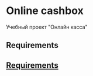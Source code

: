 # Online cashbox
Учебный проект "Онлайн касса"

## Requirements 
## [Requirements](https://github.com/Polisterva/online_cashbox/blob/master/Documents/Requirements/Requirements.md)
